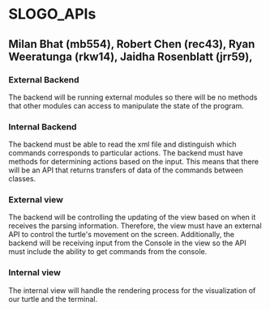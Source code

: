 # SLOGO_APIs

## Milan Bhat (mb554), Robert Chen (rec43), Ryan Weeratunga (rkw14), Jaidha Rosenblatt (jrr59),

### External Backend

The backend will be running external modules so there will be no methods that other modules can access to manipulate the state of the program. 


### Internal Backend

The backend must be able to read the xml file 
and distinguish which commands corresponds to particular actions. The backend must have methods for determining actions based on the input. This means that there will be an API that returns transfers of data of the commands between classes.

### External view

The backend will be controlling the updating of the view based on when it receives the parsing information. Therefore, the view must have an external API to control the turtle's movement on the screen. Additionally, the backend will be receiving input from the Console in the view so the API must include the ability to get commands from the console. 


### Internal view
The internal view will handle the rendering process for the visualization of our turtle and the terminal.

